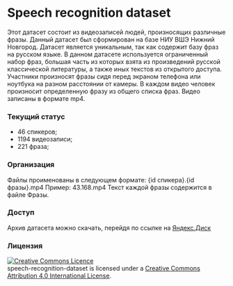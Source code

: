 # Speech recognition dataset
Этот датасет состоит из видеозаписей людей, произносящих  различные фразы. 
Данный датасет был сформирован на базе НИУ ВШЭ Нижний Новгород.
Датасет является уникальным, так как содержит базу фраз на русском языке.
В данном датасете используется ограниченный набор фраз, большая часть из которых взята из произведений русской классической литературы,
а также иных текстов из открытого доступа.
Участники произносят фразы сидя перед экраном телефона или ноутбука на разном расстоянии от камеры. 
В каждом видео человек произносит определенную фразу из общего списка фраз. Видео записаны в формате mp4. 
### Текущий статус
  - 46 спикеров;
  - 1194 видеозаписи;
  - 221 фраза;
### Организация
Файлы проименованы в следующем формате: {id спикера}.{id фразы}.mp4  Пример: 43.168.mp4
Текст каждой фразы содержится в файле Фразы. 
### Доступ
Архив датасета можно скачать, перейдя по ссылке  на <a rel="dataset" href="https://yadi.sk/d/icN2L8qiE1kUJA"> Яндекс.Диск </a>
### Лицензия
<a rel="license" href="http://creativecommons.org/licenses/by/4.0/"><img alt="Creative Commons Licence"
style="border-width:0" src="https://i.creativecommons.org/l/by/4.0/80x15.png" /></a><br /><span
xmlns:dct="http://purl.org/dc/terms/" property="dct:title">speech-recognition-dataset</span> <span
xmlns:cc="http://creativecommons.org/ns#" property="cc:attributionName">
</span> is licensed under a <a rel="license" href="http://creativecommons.org/licenses/by/4.0/">
Creative Commons Attribution 4.0 International License</a>.
